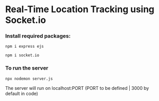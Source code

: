 # Real-Time Location Tracking using Socket.io 


### Install required packages:
```
npm i express ejs
```

```
npm i socket.io
```

### To run the server
```
npx nodemon server.js
```
<p>The server will run on localhost:PORT  (PORT to be defined | 3000 by default in code)</p>
